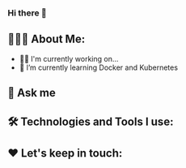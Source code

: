 ### Hi there 👋

## 👨🏻‍💻 About Me:

- 👩‍💻 I'm currently working on...
- 🧠 I’m currently learning Docker and Kubernetes

## 💬 Ask me


## 🛠️ Technologies and Tools I use:


## ❤️ Let's keep in touch:

